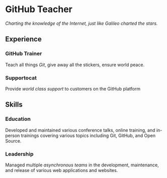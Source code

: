 # GitHub Teacher

*Charting the knowledge of the Internet, just like Galileo charted the stars.*

## Experience

### GitHub Trainer

Teach all things *Git*, give away all the stickers, ensure world peace.

<!--
  Note here: Learners -- yup, you found the error!
  Course maintainers -- leave the italics with * instead of _ for the error case.
-->

### Supportocat

Provide *world class support* to customers on the GitHub platform

## Skills[](url)

### Education

Developed and maintained various conference talks, online training, and in-person trainings covering various topics including Git, GitHub, and Open Source.

### Leadership


Managed multiple *asynchronous teams* in the development, maintenance, and release of various web applications and websites.

